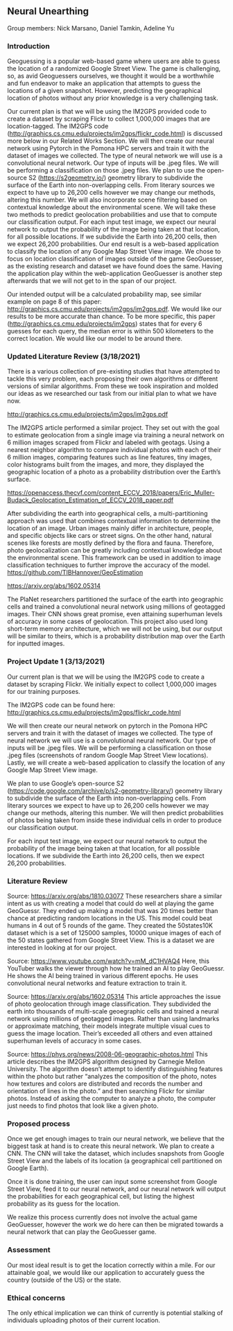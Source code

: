## Neural Unearthing

Group members: Nick Marsano, Daniel Tamkin, Adeline Yu
### Introduction
Geoguessing is a popular web-based game where users are able to guess the location of a  randomized Google Street View. The game is challenging, so, as avid Geoguessers ourselves, we thought it would be a worthwhile and fun endeavor to make an application that attempts to guess the locations of a given snapshot. However, predicting the geographical location of photos without any prior knowledge is a very challenging task. 

Our current plan is that we will be using the IM2GPS provided code to create a dataset by scraping Flickr to collect 1,000,000 images that are location-tagged. The IM2GPS code (http://graphics.cs.cmu.edu/projects/im2gps/flickr_code.html)  is discussed more below in our Related Works Section.
We will then create our neural network using Pytorch in the Pomona HPC servers and train it with the dataset of images we collected. The type of neural network we will use is a convolutional neural network. Our type of inputs will be .jpeg files. We will be performing a classification on those .jpeg files. We plan to use the open-source S2 (https://s2geometry.io/) geometry library to subdivide the surface of the Earth into non-overlapping cells. From literary sources we expect to have up to 26,200 cells however we may change our methods, altering this number. We will also incorporate scene filtering based on contextual knowledge about the environmental scene. We will take these two methods to predict geolocation probabilities and use that to compute our classification output. For each input test image, we expect our neural network to output the probability of the image being taken at that location, for all possible locations. If we subdivide the Earth into 26,200 cells, then we expect 26,200 probabilities. Our end result is a web-based application to classify the location of any Google Map Street View image. 
We chose to focus on location classification of images outside of the game GeoGuesser, as the existing research and dataset we have found does the same. Having the application play within the web-application GeoGuesser is another step afterwards that we will not get to in the span of our project. 

Our intended output will be a calculated probability map, see similar example on page 8 of this paper: http://graphics.cs.cmu.edu/projects/im2gps/im2gps.pdf. We would like our results to be more accurate than chance. To be more specific, this paper (http://graphics.cs.cmu.edu/projects/im2gps)  states that for every 6 guesses for each query, the median error is within 500 kilometers to the correct location. We would like our model to be around there. 

### Updated Literature Review (3/18/2021)
There is a various collection of pre-existing studies that have attempted to tackle this very problem, each proposing their own algorithms or different versions of similar algorithms. From these we took inspiration and molded our ideas as we researched our task from our initial plan to what we have now.

http://graphics.cs.cmu.edu/projects/im2gps/im2gps.pdf

The IM2GPS article performed a similar project. They set out with the goal to estimate geolocation from a single image via training a neural network on 6 million images scraped from Flickr and labeled with geotags. Using a nearest neighbor algorithm to compare individual photos with each of their 6 million images, comparing features such as line features, tiny images, color histograms built from the images, and more, they displayed the geographic location of a photo as a probability distribution over the Earth’s surface. 

https://openaccess.thecvf.com/content_ECCV_2018/papers/Eric_Muller-Budack_Geolocation_Estimation_of_ECCV_2018_paper.pdf

After subdividing the earth into geographical cells, a multi-partitioning approach was used that combines contextual information to determine the location of an image. Urban images mainly differ in architecture, people, and specific objects like cars or street signs. On the other hand, natural scenes like forests are mostly defined by the flora and fauna. Therefore, photo geolocalization can be greatly including contextual knowledge about the environmental scene. This framework can be used in addition to image classification techniques to further improve the accuracy of the model.
https://github.com/TIBHannover/GeoEstimation

https://arxiv.org/abs/1602.05314

The PlaNet researchers partitioned the surface of the earth into geographic cells and trained a convolutional neural network using millions of geotagged images. Their CNN shows great promise, even attaining superhuman levels of accuracy in some cases of geolocation. This project also used long short-term memory architecture, which we will not be using, but our output will be similar to theirs, which is a probability distribution map over the Earth for inputted images. 

### Project Update 1 (3/13/2021) 
Our current plan is that we will be using the IM2GPS code to create a dataset by scraping Flickr. We initially expect to collect 1,000,000 images for our training purposes.

The IM2GPS code can be found here: http://graphics.cs.cmu.edu/projects/im2gps/flickr_code.html

We will then create our neural network on pytorch in the Pomona HPC servers and train it with the dataset of images we collected. The type of neural network we will use is a convolutional neural network. Our type of inputs will be .jpeg files. We will be performing a classification on those .jpeg files (screenshots of random Google Map Street View locations). Lastly, we will create a web-based application to classify the location of any Google Map Street View image. 
 
We plan to use Google’s open-source S2 (https://code.google.com/archive/p/s2-geometry-library/) geometry library to subdivide the surface of the Earth into non-overlapping cells. From literary sources we expect to have up to 26,200 cells however we may change our methods, altering this number. We will then predict probabilities of photos  being taken from inside these individual cells in order to produce our classification output.

For each input test image, we expect our neural network to output the probability of the image being taken at that location, for all possible locations. If we subdivide the Earth into 26,200 cells, then we expect 26,200 probabilities.

### Literature Review
Source: https://arxiv.org/abs/1810.03077
These researchers share a similar intent as us with creating a model that could do well at playing the game GeoGuessr. They ended up  making a model that was 20 times better than chance at predicting random locations  in the US. This model could beat humans in 4 out of 5 rounds of the game. They created the 50states10K dataset which is a set of 125000 samples, 10000 unique images of each of the 50 states gathered from Google Street View. This is a dataset we are interested in looking at for our project.  

Source: https://www.youtube.com/watch?v=mM_dC1HVAQ4
Here, this YouTuber walks the viewer through how he trained an AI to play GeoGuessr. He shows the AI being trained in various different epochs. He uses convolutional neural networks and feature extraction to train it. 

Source: https://arxiv.org/abs/1602.05314
This article approaches the issue of photo geolocation through image classification. They subdivided the earth into thousands of multi-scale geoegraphic cells and trained a neural network using millions of geotagged images. Rather than using landmarks or approximate matching, their models integrate multiple visual cues to guess the image location. Their’s exceeded all others and even attained superhuman levels of accuracy in some cases.

Source: https://phys.org/news/2008-06-geographic-photos.html
This article describes the IM2GPS algorithm designed by Carnegie Mellon University. The algorithm doesn’t attempt to identify distinguishing features within the photo but rather “analyzes the composition of the photo, notes how textures and colors are distributed and records the number and orientation of lines in the photo.” and then searching Flickr for similar photos. Instead of asking the computer to analyze a photo, the computer just needs to find photos that look like a given photo.

### Proposed process
Once we get enough images to train our neural network, we believe that the biggest task at hand is to create this neural network. We plan to create a CNN. The CNN will take the dataset, which includes snapshots from Google Street View and the labels of its location (a geographical cell partitioned on Google Earth). 

Once it is done training, the user can input some screenshot from Google Street View, feed it to our neural network, and our neural network will output the probabilities for each geographical cell, but listing the highest probability as its guess for the location. 

We realize this process currently does not involve the actual game GeoGuesser, however the work we do here can then be migrated towards a neural network that can play the GeoGuesser game. 

### Assessment
Our most ideal result is to get the location correctly within a mile. For our attainable goal, we would like our application to accurately guess the country (outside of the US) or the state. 

### Ethical concerns
The only ethical implication we can think of currently is potential stalking of individuals uploading photos of their current location.
